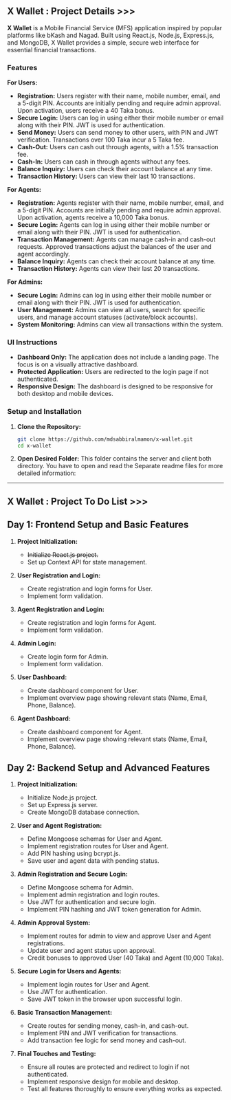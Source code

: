 ## X Wallet : Project Details >>>

**X Wallet** is a Mobile Financial Service (MFS) application inspired by popular platforms like bKash and Nagad. Built using React.js, Node.js, Express.js, and MongoDB, X Wallet provides a simple, secure web interface for essential financial transactions.

### Features

**For Users:**
- **Registration:** Users register with their name, mobile number, email, and a 5-digit PIN. Accounts are initially pending and require admin approval. Upon activation, users receive a 40 Taka bonus.
- **Secure Login:** Users can log in using either their mobile number or email along with their PIN. JWT is used for authentication.
- **Send Money:** Users can send money to other users, with PIN and JWT verification. Transactions over 100 Taka incur a 5 Taka fee.
- **Cash-Out:** Users can cash out through agents, with a 1.5% transaction fee.
- **Cash-In:** Users can cash in through agents without any fees.
- **Balance Inquiry:** Users can check their account balance at any time.
- **Transaction History:** Users can view their last 10 transactions.

**For Agents:**
- **Registration:** Agents register with their name, mobile number, email, and a 5-digit PIN. Accounts are initially pending and require admin approval. Upon activation, agents receive a 10,000 Taka bonus.
- **Secure Login:** Agents can log in using either their mobile number or email along with their PIN. JWT is used for authentication.
- **Transaction Management:** Agents can manage cash-in and cash-out requests. Approved transactions adjust the balances of the user and agent accordingly.
- **Balance Inquiry:** Agents can check their account balance at any time.
- **Transaction History:** Agents can view their last 20 transactions.

**For Admins:**
- **Secure Login:** Admins can log in using either their mobile number or email along with their PIN. JWT is used for authentication.
- **User Management:** Admins can view all users, search for specific users, and manage account statuses (activate/block accounts).
- **System Monitoring:** Admins can view all transactions within the system.

### UI Instructions
- **Dashboard Only:** The application does not include a landing page. The focus is on a visually attractive dashboard.
- **Protected Application:** Users are redirected to the login page if not authenticated.
- **Responsive Design:** The dashboard is designed to be responsive for both desktop and mobile devices.

### Setup and Installation
1. **Clone the Repository:**
   ```sh
   git clone https://github.com/mdsabbiralmamon/x-wallet.git
   cd x-wallet
   ```
2. **Open Desired Folder:**
This folder contains the server and client both directory. You have to open and read the Separate readme files for more detailed information:
---

## X Wallet : Project To Do List >>>

## Day 1: Frontend Setup and Basic Features


1. **Project Initialization:**
   - <strike>Initialize React.js project.</strike>
   - Set up Context API for state management.

2. **User Registration and Login:**
   - Create registration and login forms for User.
   - Implement form validation.


3. **Agent Registration and Login:**
   - Create registration and login forms for Agent.
   - Implement form validation.

4. **Admin Login:**
   - Create login form for Admin.
   - Implement form validation.


5. **User Dashboard:**
   - Create dashboard component for User.
   - Implement overview page showing relevant stats (Name, Email, Phone, Balance).

6. **Agent Dashboard:**
   - Create dashboard component for Agent.
   - Implement overview page showing relevant stats (Name, Email, Phone, Balance).

## Day 2: Backend Setup and Advanced Features


1. **Project Initialization:**
   - Initialize Node.js project.
   - Set up Express.js server.
   - Create MongoDB database connection.

2. **User and Agent Registration:**
   - Define Mongoose schemas for User and Agent.
   - Implement registration routes for User and Agent.
   - Add PIN hashing using bcrypt.js.
   - Save user and agent data with pending status.


3. **Admin Registration and Secure Login:**
   - Define Mongoose schema for Admin.
   - Implement admin registration and login routes.
   - Use JWT for authentication and secure login.
   - Implement PIN hashing and JWT token generation for Admin.

4. **Admin Approval System:**
   - Implement routes for admin to view and approve User and Agent registrations.
   - Update user and agent status upon approval.
   - Credit bonuses to approved User (40 Taka) and Agent (10,000 Taka).


5. **Secure Login for Users and Agents:**
   - Implement login routes for User and Agent.
   - Use JWT for authentication.
   - Save JWT token in the browser upon successful login.

6. **Basic Transaction Management:**
   - Create routes for sending money, cash-in, and cash-out.
   - Implement PIN and JWT verification for transactions.
   - Add transaction fee logic for send money and cash-out.

7. **Final Touches and Testing:**
   - Ensure all routes are protected and redirect to login if not authenticated.
   - Implement responsive design for mobile and desktop.
   - Test all features thoroughly to ensure everything works as expected.
